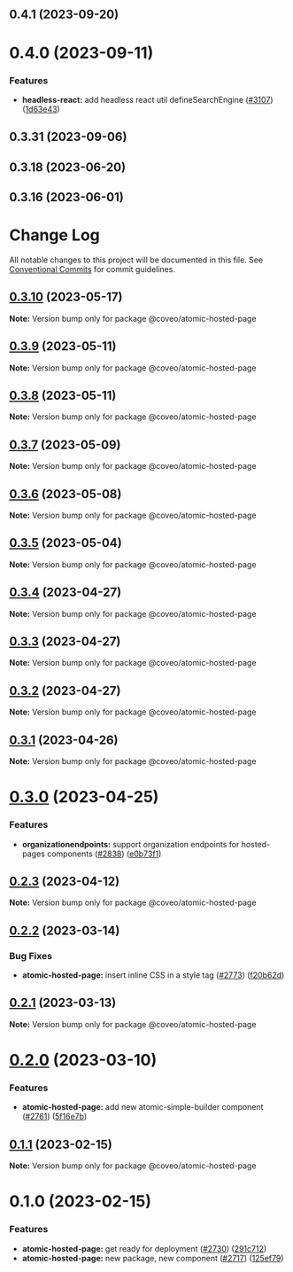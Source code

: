 ## 0.4.1 (2023-09-20)

# 0.4.0 (2023-09-11)

### Features

- **headless-react:** add headless react util defineSearchEngine ([#3107](https://github.com/coveo/ui-kit/issues/3107)) ([1d63e43](https://github.com/coveo/ui-kit/commits/1d63e431c427de9022238216cc5128b237b836b4))

## 0.3.31 (2023-09-06)

## 0.3.18 (2023-06-20)

## 0.3.16 (2023-06-01)

# Change Log

All notable changes to this project will be documented in this file.
See [Conventional Commits](https://conventionalcommits.org) for commit guidelines.

## [0.3.10](https://github.com/coveo/ui-kit/compare/@coveo/atomic-hosted-page@0.3.9...@coveo/atomic-hosted-page@0.3.10) (2023-05-17)

**Note:** Version bump only for package @coveo/atomic-hosted-page

## [0.3.9](https://github.com/coveo/ui-kit/compare/@coveo/atomic-hosted-page@0.3.8...@coveo/atomic-hosted-page@0.3.9) (2023-05-11)

**Note:** Version bump only for package @coveo/atomic-hosted-page

## [0.3.8](https://github.com/coveo/ui-kit/compare/@coveo/atomic-hosted-page@0.3.7...@coveo/atomic-hosted-page@0.3.8) (2023-05-11)

**Note:** Version bump only for package @coveo/atomic-hosted-page

## [0.3.7](https://github.com/coveo/ui-kit/compare/@coveo/atomic-hosted-page@0.3.6...@coveo/atomic-hosted-page@0.3.7) (2023-05-09)

**Note:** Version bump only for package @coveo/atomic-hosted-page

## [0.3.6](https://github.com/coveo/ui-kit/compare/@coveo/atomic-hosted-page@0.3.5...@coveo/atomic-hosted-page@0.3.6) (2023-05-08)

**Note:** Version bump only for package @coveo/atomic-hosted-page

## [0.3.5](https://github.com/coveo/ui-kit/compare/@coveo/atomic-hosted-page@0.3.4...@coveo/atomic-hosted-page@0.3.5) (2023-05-04)

**Note:** Version bump only for package @coveo/atomic-hosted-page

## [0.3.4](https://github.com/coveo/ui-kit/compare/@coveo/atomic-hosted-page@0.3.3...@coveo/atomic-hosted-page@0.3.4) (2023-04-27)

**Note:** Version bump only for package @coveo/atomic-hosted-page

## [0.3.3](https://github.com/coveo/ui-kit/compare/@coveo/atomic-hosted-page@0.3.2...@coveo/atomic-hosted-page@0.3.3) (2023-04-27)

**Note:** Version bump only for package @coveo/atomic-hosted-page

## [0.3.2](https://github.com/coveo/ui-kit/compare/@coveo/atomic-hosted-page@0.3.1...@coveo/atomic-hosted-page@0.3.2) (2023-04-27)

**Note:** Version bump only for package @coveo/atomic-hosted-page

## [0.3.1](https://github.com/coveo/ui-kit/compare/@coveo/atomic-hosted-page@0.3.0...@coveo/atomic-hosted-page@0.3.1) (2023-04-26)

**Note:** Version bump only for package @coveo/atomic-hosted-page

# [0.3.0](https://github.com/coveo/ui-kit/compare/@coveo/atomic-hosted-page@0.2.3...@coveo/atomic-hosted-page@0.3.0) (2023-04-25)

### Features

- **organizationendpoints:** support organization endpoints for hosted-pages components ([#2838](https://github.com/coveo/ui-kit/issues/2838)) ([e0b73f1](https://github.com/coveo/ui-kit/commit/e0b73f16af1a4e794a49621a9e856cad95169cae))

## [0.2.3](https://github.com/coveo/ui-kit/compare/@coveo/atomic-hosted-page@0.2.2...@coveo/atomic-hosted-page@0.2.3) (2023-04-12)

**Note:** Version bump only for package @coveo/atomic-hosted-page

## [0.2.2](https://github.com/coveo/ui-kit/compare/@coveo/atomic-hosted-page@0.2.1...@coveo/atomic-hosted-page@0.2.2) (2023-03-14)

### Bug Fixes

- **atomic-hosted-page:** insert inline CSS in a style tag ([#2773](https://github.com/coveo/ui-kit/issues/2773)) ([f20b62d](https://github.com/coveo/ui-kit/commit/f20b62df755c06032edcba4e00c16c5f8b071426))

## [0.2.1](https://github.com/coveo/ui-kit/compare/@coveo/atomic-hosted-page@0.2.0...@coveo/atomic-hosted-page@0.2.1) (2023-03-13)

**Note:** Version bump only for package @coveo/atomic-hosted-page

# [0.2.0](https://github.com/coveo/ui-kit/compare/@coveo/atomic-hosted-page@0.1.1...@coveo/atomic-hosted-page@0.2.0) (2023-03-10)

### Features

- **atomic-hosted-page:** add new atomic-simple-builder component ([#2761](https://github.com/coveo/ui-kit/issues/2761)) ([5f16e7b](https://github.com/coveo/ui-kit/commit/5f16e7b637cbe543399e7b89728d0fd15910ae54))

## [0.1.1](https://github.com/coveo/ui-kit/compare/@coveo/atomic-hosted-page@0.1.0...@coveo/atomic-hosted-page@0.1.1) (2023-02-15)

**Note:** Version bump only for package @coveo/atomic-hosted-page

# 0.1.0 (2023-02-15)

### Features

- **atomic-hosted-page:** get ready for deployment ([#2730](https://github.com/coveo/ui-kit/issues/2730)) ([291c712](https://github.com/coveo/ui-kit/commit/291c712238b209e88792a2ce95e21d90a4600d2b))
- **atomic-hosted-page:** new package, new component ([#2717](https://github.com/coveo/ui-kit/issues/2717)) ([125ef79](https://github.com/coveo/ui-kit/commit/125ef79ed63d8ca80faeeb896f6bdb15ce0b688e))
